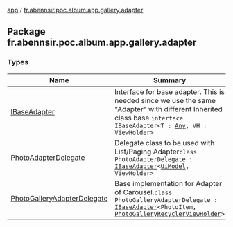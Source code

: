 [app](../index.md) / [fr.abennsir.poc.album.app.gallery.adapter](./index.md)

## Package fr.abennsir.poc.album.app.gallery.adapter

### Types

| Name | Summary |
|---|---|
| [IBaseAdapter](-i-base-adapter/index.md) | Interface for base adapter. This is needed since we use the same "Adapter" with different Inherited class base.`interface IBaseAdapter<T : `[`Any`](https://kotlinlang.org/api/latest/jvm/stdlib/kotlin/-any/index.html)`, VH : ViewHolder>` |
| [PhotoAdapterDelegate](-photo-adapter-delegate/index.md) | Delegate class to be used with List/Paging Adapter`class PhotoAdapterDelegate : `[`IBaseAdapter`](-i-base-adapter/index.md)`<`[`UiModel`](../fr.abennsir.poc.album.app.gallery.data/-ui-model/index.md)`, ViewHolder>` |
| [PhotoGalleryAdapterDelegate](-photo-gallery-adapter-delegate/index.md) | Base implementation for Adapter of Carousel.`class PhotoGalleryAdapterDelegate : `[`IBaseAdapter`](-i-base-adapter/index.md)`<PhotoItem, `[`PhotoGalleryRecyclerViewHolder`](../fr.abennsir.poc.album.app.gallery.viewholder/-photo-gallery-recycler-view-holder/index.md)`>` |
